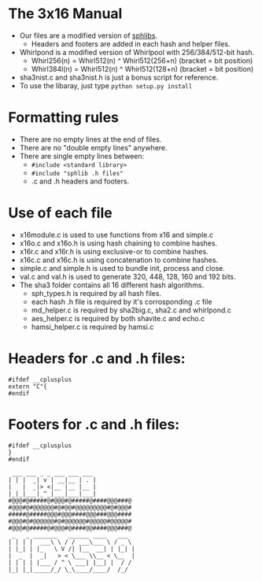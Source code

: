 # The 3x16 Manual
- Our files are a modified version of [sphlibs](http://saphir2.com/sphlib/).
    - Headers and footers are added in each hash and helper files.
- Whirlpond is a modified version of Whirlpool with 256/384/512-bit hash.
    - Whirl256(n) = Whirl512(n) ^ Whirl512(256+n) (bracket = bit position)
    - Whirl384l(n) = Whirl512(n) ^ Whirl512(128+n) (bracket = bit position)
- sha3nist.c and sha3nist.h is just a bonus script for reference.
- To use the libaray, just type `python setup.py install`

# Formatting rules
- There are no empty lines at the end of files.
- There are no "double empty lines" anywhere.
- There are single empty lines between:
    - `#include <standard library>`
    - `#include "sphlib .h files"`
    - .c and .h headers and footers.

# Use of each file
- x16module.c is used to use functions from x16 and simple.c
- x16o.c and x16o.h is using hash chaining to combine hashes. 
- x16r.c and x16r.h is using exclusive-or to combine hashes.
- x16c.c and x16c.h is using concatenation to combine hashes.
- simple.c and simple.h is used to bundle init, process and close.
- val.c and val.h is used to generate 320, 448, 128, 160 and 192 bits.
- The sha3 folder contains all 16 different hash algorithms.
    - sph_types.h is required by all hash files.
    - each hash .h file is required by it's corrosponding .c file
    - md_helper.c is required by sha2big.c, sha2.c and whirlpond.c
    - aes_helper.c is required by both shavite.c and echo.c
    - hamsi_helper.c is required by hamsi.c

# Headers for .c and .h files:
```
#ifdef __cplusplus
extern "C"{
#endif
```

# Footers for .c and .h files:
```
#ifdef __cplusplus
}
#endif
```

```
 ___ ___ _ _ ___ ___ ___ 
| | |  _| v | __|__ | . |
|   |  _|> <|__ |__ |__ |
|_|_|___|_^_|___|___|___|
#@@@#@#####@#@@@#@#####@####@@@###@
#@@@#@#@@@@@@#@#@@#@@@@@@@@@#@#@@@#
#####@#####@@@#@@@####@@@###@@@####
#@@@#@#@@@@@@#@#@@@@@@#@@@@@#@@@@@#
#@@@#@#####@#@@@#@####@@####@@@###@
 _   _ _______   ______ ____   ___  
| | | |  ___\ \ / / ___\___ \ / _ \ 
| |_| | |_   \ V /| |__  __| | |_| |
|  _  |  _|   > < \___ \\__ < \__  |
| | | | |___ / ^ \ ___| |__| |  / / 
|_| |_|_____/_/ \_\____/____/  /_/  
```